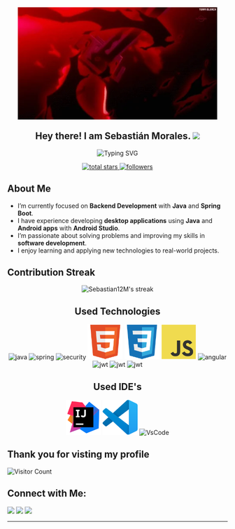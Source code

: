 
<h2 align="center">
  <img align="center" height="256px" src="https://github.com/Sebastian12M/Sebastian12M/blob/main/giphy.webp?raw=true"> 
  <br>
  <br>
 Hey there! I am Sebastián Morales. <img src="https://media.giphy.com/media/hvRJCLFzcasrR4ia7z/giphy.gif" width="28">
</h2>



<p align="center">
  <img src="https://readme-typing-svg.herokuapp.com?color=%2336BCF7&size=48&center=true&width=500&height=100&lines=Java+Lover;Backend+Developer" alt="Typing SVG"/>
</p>



<p align="center">
  <a href="https://github.com/Sebastian12M?tab=repositories&sort=stargazers">
    <img alt="total stars" title="Total stars on GitHub" src="https://custom-icon-badges.herokuapp.com/badge/dynamic/json?logo=star&color=55960c&labelColor=488207&label=Stars&style=for-the-badge&query=%24.stars&url=https://api.github-star-counter.workers.dev/user/Sebastian12M"/>
  </a>
  <a href="https://github.com/Sebastian12M?tab=followers">
    <img alt="followers" title="Follow me on Github" src="https://custom-icon-badges.herokuapp.com/github/followers/Sebastian12M?color=236ad3&labelColor=1155ba&style=for-the-badge&logo=person-add&label=Follow&logoColor=white"/>
  </a>
</p>



  ## About Me
<ul>
  <li>I’m currently focused on <strong>Backend Development</strong> with <strong>Java</strong> and <strong>Spring Boot</strong>.</li>
  <li>I have experience developing <strong>desktop applications</strong> using <strong>Java</strong> and <strong>Android apps</strong> with <strong>Android Studio</strong>.</li>
  <li>I’m passionate about solving problems and improving my skills in <strong>software development</strong>.</li>
  <li>I enjoy learning and applying new technologies to real-world projects.</li>
</ul>



  
  ## Contribution Streak

<p align="center">
    <img title="🔥 Get streak stats for your profile at git.io/streak-stats" alt="Sebastian12M's streak" src="https://github-readme-streak-stats.herokuapp.com/?user=Sebastian12M&theme=monokai-metallian&hide_border=true"/>
</p>

  
  



  


<div align="center">
    <h2 align="center">Used Technologies</h2>
    <div align="center">
        <img src="https://img.icons8.com/?size=100&id=46630&format=png&color=000000" alt="java" width="80">
        <img src="https://img.icons8.com/?size=100&id=90519&format=png&color=000000" alt="spring" width="80">
        <img src="https://img.icons8.com/?size=100&id=A3Ulk2RcONKs&format=png&color=000000" alt="security" width="80">
        <img src="https://github.com/devicons/devicon/blob/master/icons/html5/html5-original.svg" alt="HTML" width="80">
        <img src="https://github.com/devicons/devicon/blob/master/icons/css3/css3-original.svg" alt="CSS" width="80">
        <img src="https://github.com/devicons/devicon/blob/master/icons/javascript/javascript-original.svg" alt="JavaScript" width="80">
        <img src="https://img.icons8.com/?size=100&id=6SWtW8hxZWSo&format=png&color=000000" alt="angular" width="80">
        <img src="https://img.icons8.com/?size=100&id=rHpveptSuwDz&format=png&color=000000" alt="jwt" width="80">
        <img src="https://icon.icepanel.io/Technology/svg/Hibernate.svg" alt="jwt" width="80">
        <img src="https://img.icons8.com/?size=100&id=QEQQKirln6Tf&format=png&color=000000" alt="jwt" width="80">
    </div>
    <h2 align="center">Used IDE's</h2>
    <div align="center">
        <img src="https://github.com/devicons/devicon/blob/master/icons/intellij/intellij-original.svg" alt="Intellij" width="80">
        <img src="https://github.com/devicons/devicon/blob/master/icons/vscode/vscode-original.svg" alt="VsCode" width="80">
      <img src="https://img.icons8.com/?size=100&id=12Xk5enJGiNJ&format=png&color=000000" alt="VsCode" width="80">
    </div>
</div>

  ## Thank you for visting my profile
  
  ![Visitor Count](https://profile-counter.glitch.me/jaiswal4sudep/count.svg)
  
## Connect with Me:
  
  <p>
<a href="https://github.com/Sebastian12M"><img src="https://img.shields.io/badge/-Sebastian12M-black?logo=github&style=flat-square"/></a>
<a href="https://www.linkedin.com/in/juan-sebastian-morales-rodas-b59051157/"><img src="https://img.shields.io/badge/-Juan Sebastian Morales Rodas-blue?logo=linkedin&style=flat-square"></a>
<a href="mailto:sebastianmoralesrodas@gmail.com"><img src="https://img.shields.io/badge/-sebastianmoralesrodas@gmail.com-black?logo=gmail&style=flat-square"/></a>
</p>
  
<hr>
 

